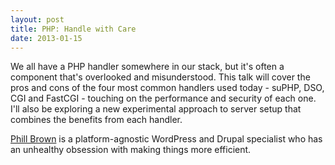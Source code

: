 ```yaml
---
layout: post
title: PHP: Handle with Care
date: 2013-01-15
---
```


We all have a PHP handler somewhere in our stack, but it's often a component that's overlooked and misunderstood. This talk will cover the pros and cons of the four most common handlers used today - suPHP, DSO, CGI and FastCGI - touching on the performance and security of each one. I'll also be exploring a new experimental approach to server setup that combines the benefits from each handler.

[Phill Brown][1] is a platform-agnostic WordPress and Drupal specialist who has an unhealthy obsession with making things more efficient.

[1]: http://twitter.com/phill_brown